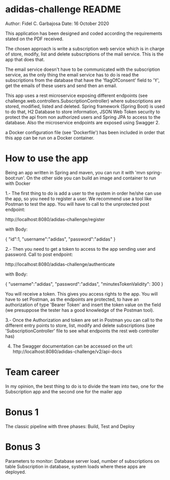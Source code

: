 # adidas-challenge README

Author: Fidel C. Garbajosa
Date: 16 October 2020

This application has been designed and coded according the requirements stated on the PDF received.

The chosen approach is write a subscription web service which is in charge of store, modify, list and delete subscriptions of the mail service. This is the app that does that.

The email service doesn't have to be communicated with the subscription service, as the only thing the email service has to do is read the subscriptions from the database that have the 'flagOfConsent' field to 'Y', get the emails of these users and send then an email.

This app uses a rest microservice exposing different endpoints (see challenge.web.controllers.SubscriptionController) where subscriptions are stored, modified, listed and deleted. Spring framework (Spring Boot) is used to do that, H2 Database to store information, JSON Web Token security to protect the api from non authorized users and Spring JPA to access to the database. 
Also the microservice endpoints are exposed using Swagger 2.

a Docker configuration file (see 'Dockerfile') has been included in order that this app can be run on a Docker container.

# How to use the app

Being an app written in Spring and maven, you can run it with 'mvn spring-boot:run'. On the other side you can build an image and container to run with Docker 

1.- The first thing to do is add a user to the system in order he/she can use the app, so you need to register a user. We recommend use a tool like Postman to test the app.
You will have to call to the unprotected post endpoint:

http://localhost:8080/adidas-challenge/register

with Body: 

{
	"id":1,
	"username":"adidas",
	"password":"adidas"
}

2.- Then you need to get a token to access to the app sending user and password. Call to post endpoint:

http://localhost:8080/adidas-challenge/authenticate

with Body:

{
	"username":"adidas",
	"password":"adidas",
	"minutesTokenValidity": 300
}

You will receive a token. This gives you access rights to the app. You will have to set Postman, as the 
endpoints are protected, to have an authorization of type 'Bearer Token' and insert the token value on the field 
(we presuppose the tester has a good knowledge of the Postman tool). 

3.- Once the Authorization and token are set in Postman you can call to the different entry points to store, list, 
modify and delete subscriptions (see 'SubscriptionController' file to see what endpoints the rest web controller has)

4. The Swagger documentation can be accessed on the url: http://localhost:8080/adidas-challenge/v2/api-docs

 # Team career
 
 In my opinion, the best thing to do is to divide the team into two, one for the Subscription app and the second one for the 
 mailer app
 
 # Bonus 1
 
 The classic pipeline with three phases: Build, Test and Deploy
 
 # Bonus 3
 
 Parameters to monitor: Database server load, number of subscriptions on table Subscription in database, 
 system loads where these apps are deployed.    





